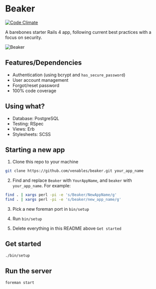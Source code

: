 Beaker
======

[![Code Climate](https://codeclimate.com/github/venables/beaker.png)](https://codeclimate.com/github/venables/beaker)

A barebones starter Rails 4 app, following current best practices with a focus on security.

![Beaker](http://f.cl.ly/items/3G0Q3j3U1j462X1M2E0r/beaker.jpg)

Features/Dependencies
---------------------

* Authentication (using bcrypt and `has_secure_password`)
* User account management
* Forgot/reset password
* 100% code coverage

Using what?
-----------

* Database: PostgreSQL
* Testing: RSpec
* Views: Erb
* Stylesheets: SCSS

Starting a new app
------------------

1. Clone this repo to your machine

  ```bash
  git clone https://github.com/venables/beaker.git your_app_name
  ```

2. Find and replace `Beaker` with `YourAppName`, and `beaker` with `your_app_name`. For example:

  ```bash
  find . | xargs perl -pi -e 's/Beaker/NewAppName/g'
  find . | xargs perl -pi -e 's/beaker/new_app_name/g'
  ```

3. Pick a new foreman port in `bin/setup`

4. Run `bin/setup`

5. Delete everything in this README above `Get started`

Get started
-----------

```bash
./bin/setup
```

Run the server
--------------

```bash
foreman start
```
